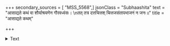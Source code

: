 +++
secondary_sources = [ "MSS_5568",]
jsonClass = "Subhaashita"
text = "आसाद्यते कथं वा शौर्याश्रयणेन गौरवध्वंसः।  \nतत् तत्र दत्तचित्तश् चित्तजसंतापभाजनं न जनः॥"
title = "आसाद्यते कथम्"

+++

<details><summary>Text</summary>

आसाद्यते कथं वा शौर्याश्रयणेन गौरवध्वंसः।  
तत् तत्र दत्तचित्तश् चित्तजसंतापभाजनं न जनः॥
</details>
